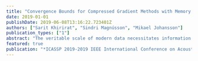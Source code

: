 ```yaml
---
title: "Convergence Bounds for Compressed Gradient Methods with Memory Based Error Compensation"
date: 2019-01-01
publishDate: 2019-06-08T13:16:22.723401Z
authors: ["Sarit Khirirat", "Sindri Magnússon", "Mikael Johansson"]
publication_types: ["1"]
abstract: "The veritable scale of modern data necessitates information compression in parallel/distributed big-data optimization. Compression schemes using memory-based error compensation have displayed superior performance in practice, however, to date there are no theoretical explanations for these observed advantages. This paper provides the first theoretical support for why such compression schemes yields higher accuracy solutions in optimization. Our results cover both gradient and incremental gradient algorithms for quadratic optimization. Unlike previous works, our theoretical results explicitly quantify the accuracy gains from error compensation, especially for ill-conditioned problems. Finally, the numerical results on linear least-squares problems validate the benefit of error compensation and demonstrate tightness of our convergence guarantees."
featured: true
publication: "*ICASSP 2019-2019 IEEE International Conference on Acoustics, Speech and Signal Processing (ICASSP)*"
---
```


